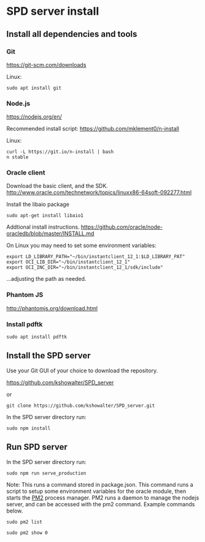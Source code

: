 # SPD server install

## Install all dependencies and tools

### Git

https://git-scm.com/downloads

Linux:

    sudo apt install git

### Node.js

https://nodejs.org/en/

Recommended install script:
https://github.com/mklement0/n-install

Linux:

    curl -L https://git.io/n-install | bash
    n stable

### Oracle client

Download the basic client, and the SDK.
http://www.oracle.com/technetwork/topics/linuxx86-64soft-092277.html

Install the libaio package

    sudo apt-get install libaio1



Addtional install instructions.
https://github.com/oracle/node-oracledb/blob/master/INSTALL.md

On Linux you may need to set some environment variables:

    export LD_LIBRARY_PATH="~/bin/instantclient_12_1:$LD_LIBRARY_PAT"
    export OCI_LIB_DIR="~/bin/instantclient_12_1"
    export OCI_INC_DIR="~/bin/instantclient_12_1/sdk/include"

...adjusting the path as needed.

### Phantom JS

http://phantomjs.org/download.html

### Install pdftk

    sudo apt install pdftk

## Install the SPD server

Use your Git GUI of your choice to download the repository.

https://github.com/kshowalter/SPD_server

or

    git clone https://github.com/kshowalter/SPD_server.git

In the SPD server directory run:

    sudo npm install


## Run SPD server

In the SPD server directory run:

    sudo npm run serve_production

Note: This runs a command stored in package.json. This command runs a script to setup some environment variables for the oracle module, then starts the [PM2](https://github.com/Unitech/pm2) process manager. PM2 runs a daemon to manage the nodejs server, and can be accessed with the pm2 command. Example commands below.

    sudo pm2 list

    sudo pm2 show 0
